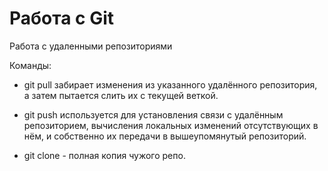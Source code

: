 # Работа с Git

Работа с удаленными репозиториями

Команды:

* git pull  забирает изменения из указанного удалённого репозитория, а затем пытается слить их с текущей веткой.

* git push используется для установления связи с удалённым репозиторием, вычисления локальных изменений отсутствующих в нём, и собственно их передачи в вышеупомянутый репозиторий. 

* git clone - полная копия чужого репо. 